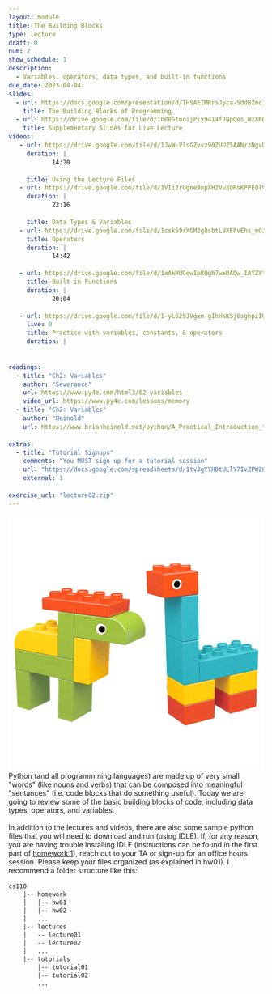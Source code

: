 ```yaml
---
layout: module
title: The Building Blocks
type: lecture
draft: 0
num: 2
show_schedule: 1
description:
  - Variables, operators, data types, and built-in functions
due_date: 2023-04-04
slides:
  - url: https://docs.google.com/presentation/d/1HSAEIMRrsJyca-5ddBZmcIkgyRS-ZfHYs_QGkuKFUmk/edit?usp=sharin://docs.google.com/presentation/d/1FGs9ZGihXqyr2oWU1W64CWzTFCGYAQtw/edit?usp=sharing&ouid=117551212520532352302&rtpof=true&sd=true 
    title: The Building Blocks of Programming
  - url: https://drive.google.com/file/d/1bP8SInoijPix9414fJNpQos_WzXRBNXY/view?usp=sharing
    title: Supplementary Slides for Live Lecture
videos:
   - url: https://drive.google.com/file/d/1JwW-VlsGZvvz90ZUUZ5AANrzNgvDrbLL/view?usp=sharing
     duration: |
            14:20
        
     title: Using the Lecture Files
   - url: https://drive.google.com/file/d/1VIi2rUgne9npXH2VuXQRsKPPEQlVfLOT/view?usp=sharing
     duration: |
            22:16
        
     title: Data Types & Variables
   - url: https://drive.google.com/file/d/1csk59rXGM2g8sbtL9XEPvEhs_mQzBixc/view?usp=sharing
     title: Operators
     duration: |
            14:42
        
   - url: https://drive.google.com/file/d/1xAkHUGewIpKQgh7wxDAOw_IAYZVtWU1G/view?usp=sharing
     title: Built-in Functions
     duration: |
            20:04
        
   - url: https://drive.google.com/file/d/1-yL629JVgxm-gIhHsKSj6sghpzIUoxf2/view?usp=sharing
     live: 0
     title: Practice with variables, constants, & operators
     duration: |
        

readings:
  - title: "Ch2: Variables"
    author: "Severance"
    url: https://www.py4e.com/html3/02-variables
    video_url: https://www.py4e.com/lessons/memory
  - title: "Ch2: Variables"
    author: "Heinold"
    url: https://www.brianheinold.net/python/A_Practical_Introduction_to_Python_Programming_Heinold.pdf

extras:
  - title: "Tutorial Signups"
    comments: "You MUST sign up for a tutorial session"
    url: "https://docs.google.com/spreadsheets/d/1tv3gYYHDtULlY7IvZPWZCx3A1lr_dCSsFWEizK5VWW8/edit?usp=sharing"
    external: 1

exercise_url: "lecture02.zip"
---
```


<img class="module-image" src="/assets/images/lectures/lecture_02_blocks.jpg" />Python (and all programmming languages) are made up of very small "words" (like nouns and verbs) that can be composed into meaningful "sentances" (i.e. code blocks that do something useful). Today we are going to review some of the basic building blocks of code, including data types, operators, and variables.<br><br>In addition to the lectures and videos, there are also some sample python files that you will need to download and run (using IDLE). If, for any reason, you are having trouble installing IDLE (instructions can be found in the first part of [homework 1](../assignments/hw1)), reach out to your TA or sign-up for an office hours session. Please keep your files organized (as explained in hw01). I recommend a folder structure like this:

```
cs110
    |-- homework
    │   |-- hw01
    │   |-- hw02
    |   ...
    |-- lectures
    │   -- lecture01
    │   -- lecture02
    │   ...
    |-- tutorials
        |-- tutorial01
        |-- tutorial02
        ...
```
